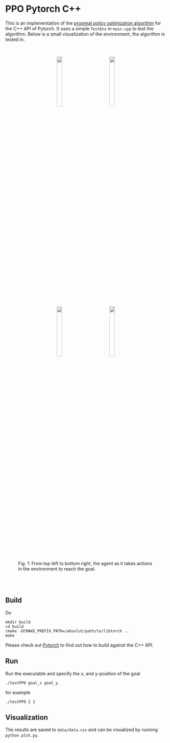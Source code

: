 # PPO Pytorch C++

This is an implementation of the [proximal policy optimization algorithm](https://arxiv.org/abs/1707.06347) for the C++ API of Pytorch. It uses a simple `TestEnv` in `main.cpp` to test the algorithm. Below is a small visualization of the environment, the algorithm is tested in.

<br>
<figure>
  <p align="center"><img src="img/epoch_1.gif" width="20%" height="20%" hspace="40"><img src="img/epoch_5.gif" width="20%" height="20%" hspace="40"><img src="img/epoch_10.gif" width="20%" height="20%" hspace="40"><img src="img/epoch_20.gif" width="20%" height="20%" hspace="40"></p>
  <figcaption>Fig. 1: From top left to bottom right, the agent as it takes actions in the environment to reach the goal. </figcaption>
</figure>
<br><br>

## Build
Do
```
mkdir build
cd build
cmake -DCMAKE_PREFIX_PATH=/absolut/path/to/libtorch ..
make
```
Please check out [Pytorch](https://pytorch.org/cppdocs/installing.html#minimal-example) to find out how to build against the C++ API.

## Run
Run the executable and specify the x, and y-position of the goal
```
./testPPO goal_x goal_y
```
for example
```
./testPPO 2 2
```

## Visualization
The results are saved to `data/data.csv` and can be visualized by running `python plot.py`.
